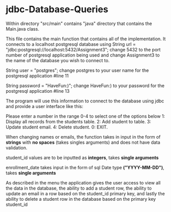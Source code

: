 # jdbc-Database-Queries

Within directory "src/main" contains "java" directory that contains the Main.java class. 

This file contains the main function that contains all of the implementation. It connects to a localhost postgresql database using String url = "jdbc:postgresql://localhost:5432/Assignment3"; change 5432 to the port number of postgresql application being used and change Assignment3 to the name of the database you wish to connect to.

String user = "postgres"; change postgres to your user name for the postgresql application #line 11

String password = "HaveFun:)"; change HaveFun:) to your password for the postgresql application #line 13

The program will use this information to connect to the database using jdbc and provide a user interface like this:

Please enter a number in the range 0-4 to select one of the options below
1: Display all records from the students table.
2: Add student to table.
3: Update student email.
4: Delete student.
0: EXIT.

When changing names or emails, the function takes in input in the form of **strings** with **no spaces** (takes singles arguments) and does not have data validation.

student_id values are to be inputted as **integers**, takes **single arguments**

enrollment_date takes input in the form of sql Date type **("YYYY-MM-DD")**, takes **single arguments**

As described in the menu the application gives the user access to view all the data in the database, the ability to add a student row, the ability to update an email in a row based on the student_id primary key, and lastly the ability to delete a student row in the database based on the primary key student_id

